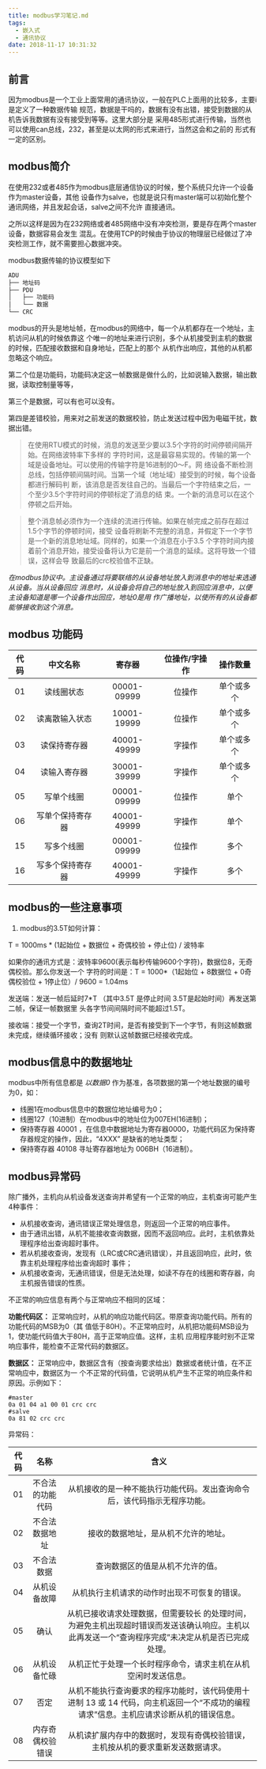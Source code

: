 ```yaml
---
title: modbus学习笔记.md
tags:
  - 嵌入式
  - 通讯协议
date: 2018-11-17 10:31:32
---
```


## 前言

因为modbus是一个工业上面常用的通讯协议，一般在PLC上面用的比较多，主要i是定义了一种数据传输
规范，数据是干吗的，数据有没有出错，接受到数据的从机告诉我数据有没有接受到等等。这里大部分是
采用485形式进行传输，当然也可以使用can总线，232，甚至是以太网的形式来进行，当然这会和之前的
形式有一定的区别。

<!--more-->

## modbus简介

在使用232或者485作为modbus底层通信协议的时候，整个系统只允许一个设备作为master设备，其他
设备作为salve，也就是说只有master端可以初始化整个通讯网络，并且发起会话，salve之间不允许
直接通讯。

之所以这样是因为在232网络或者485网络中没有冲突检测，要是存在两个master设备，数据容易会发生
混乱。在使用TCP的时候由于协议的物理层已经做过了冲突检测工作，就不需要担心数据冲突。

modbus数据传输的协议模型如下
```C
ADU
├── 地址码
├── PDU
│   ├── 功能码
│   └── 数据
└── CRC
```

modbus的开头是地址帧，在modbus的网络中，每一个从机都存在一个地址，主机访问从机的时候依靠这
个唯一的地址来进行识别，多个从机接受到主机的数据的时候，匹配接收数据和自身地址，匹配上的那个
从机作出响应，其他的从机都忽略这个响应。

第二个位是功能码，功能码决定这一帧数据是做什么的，比如说输入数据，输出数据，读取控制量等等，

第三个是数据，可以有也可以没有。

第四是差错校验，用来对之前发送的数据校验，防止发送过程中因为电磁干扰，数据出错。

> 在使用RTU模式的时候，消息的发送至少要以3.5个字符的时间停顿间隔开始。在网络波特率下多样的
字符时间，这是最容易实现的。传输的第一个域是设备地址。可以使用的传输字符是16进制的0～F。网
络设备不断检测总线，包括停顿间隔时间。当第一个域（地址域）接受到的时候，每个设备都进行解码判
断，该消息是否发往自己的。当最后一个字符结束之后，一个至少3.5个字符时间的停顿标定了消息的结
束。一个新的消息可以在这个停顿之后开始。

> 整个消息帧必须作为一个连续的流进行传输。如果在帧完成之前存在超过1.5个字节的停顿时间，接受
设备将刷新不完整的消息，并假定下一个字节是一个新的消息地址域。同样的，如果一个消息在小于3.5
个字符时间内接着前个消息开始，接受设备将认为它是前一个消息的延续。这将导致一个错误，这样会导
致最后的crc校验值不正缺。

 *在modbus协议中。主设备通过将要联络的从设备地址放入到消息中的地址来选通从设备。当从设备回应
消息时，从设备会将自己的地址放入到回应消息中，以便主设备知道是哪一个设备作出回应，地址0是用
作广播地址，以使所有的从设备都能够接收到这个消息。*

## modbus 功能码

| 代码 | 中文名称 | 寄存器 | 位操作/字操作 | 操作数量 |
| :-: | :-: | :-: | :-: | :-: |
| 01 | 读线圈状态 | 00001-09999 | 位操作 | 单个或多个 |
| 02 | 读离散输入状态 | 10001-19999 | 位操作 | 单个或多个 |
| 03 | 读保持寄存器 | 40001-49999 | 字操作 | 单个或多个 |
| 04 | 读输入寄存器 | 30001-39999 | 字操作 | 单个或多个 |
| 05 | 写单个线圈 | 00001-09999 | 位操作 | 单个 |
| 06 | 写单个保持寄存器 | 40001-49999 | 字操作 | 单个 |
| 15 | 写多个线圈 | 00001-09999 | 位操作 | 多个 |
| 16 | 写多个保持寄存器 | 40001-49999 | 字操作 | 多个 |

## modbus的一些注意事项

1. modbus的3.5T如何计算：

T = 1000ms * (1起始位 + 数据位 + 奇偶校验 + 停止位) / 波特率

如果你的通讯方式是：波特率9600(表示每秒传输9600个字符)，数据位8，无奇偶校验。那么你发送一个
字符的时间是：T = 1000*（1起始位 + 8数据位 + 0奇偶校验位 + 1停止位）/ 9600 = 1.04ms

发送端：发送一帧后延时7*T （其中3.5T 是停止时间 3.5T是起始时间）再发送第二帧，保证一帧数据里
头各字节间间隔时间不能超过1.5T。

接收端：接受一个字节，查询2T时间，是否有接受到下一个字节，有则这帧数据未完成，继续循环接收；没有
则默认这帧数据已经接收完成。

## modbus信息中的数据地址

modbus中所有信息都是 *以数据0* 作为基准，各项数据的第一个地址数据的编号为0，如：

* 线圈1在modbus信息中的数据位地址编号为0；
* 线圈127（10进制）在modbus中的地址位为007EH(16进制)；
* 保持寄存器 40001 ，在信息中数据地址为寄存器0000，功能代码区为保持寄存器规定的操作，因此，“4XXX”
是缺省的地址类型；
* 保持寄存器 40108 寻址寄存器地址为 006BH（16进制）。


## modbus异常码

除广播外，主机向从机设备发送查询并希望有一个正常的响应，主机查询可能产生4种事件：

* 从机接收查询，通讯错误正常处理信息，则返回一个正常的响应事件。
* 由于通讯出错，从机不能接收查询数据，因而不返回响应。此时，主机依靠处理程序给出查询超时事件。
* 若从机接收查询，发现有（LRC或CRC通讯错误），并且返回响应，此时，依靠主机处理程序给出查询超时
事件；
* 从机接收查询，无通讯错误，但是无法处理，如读不存在的线圈和寄存器，向主机报告错误的性质。

不正常的响应信息有两个与正常响应不相同的区域：

**功能代码区：** 正常响应时，从机的响应功能代码区。带原查询功能代码。所有的功能代码的MSB为0（其
值低于80H）。不正常响应时，从机把功能码MSB设为1，使功能代码值大于80H，高于正常响应值。这样，主机
应用程序能时别不正常响应事件，能检查不正常代码的数据区。

**数据区：** 正常响应中，数据区含有（按查询要求给出）数据或者统计值，在不正常响应中，数据区为一
个不正常的代码值，它说明从机产生不正常的响应条件和原因。示例如下：

```
#master
0a 01 04 a1 00 01 crc crc
#salve
0a 81 02 crc crc
```

异常码：

| 代码 | 名称 | 含义 |
|:-:|:-:|:-:|
| 01 | 不合法的功能代码 | 从机接收的是一种不能执行功能代码。发出查询命令后，该代码指示无程序功能。|
| 02 | 不合法数据地址 | 接收的数据地址，是从机不允许的地址。|
| 03 | 不合法数据 | 查询数据区的值是从机不允许的值。|
| 04 | 从机设备故障 | 从机执行主机请求的动作时出现不可恢复的错误。|
| 05 | 确认 | 从机已接收请求处理数据，但需要较长 的处理时间，为避免主机出现超时错误而发送该确认响应。主机以此再发送一个“查询程序完成”未决定从机是否已完成处理。|
| 06 | 从机设备忙碌 | 从机正忙于处理一个长时程序命令，请求主机在从机空闲时发送信息。 |
| 07 | 否定 | 从机不能执行查询要求的程序功能时，该代码使用十进制 13 或 14 代码，向主机返回一个“不成功的编程请求”信息。主机应请求诊断从机的错误信息。|
| 08 | 内存奇偶校验错误 | 从机读扩展内存中的数据时，发现有奇偶校验错误，主机按从机的要求重新发送数据请求。|
